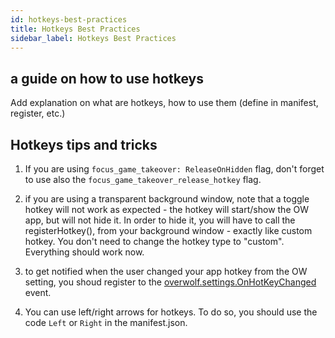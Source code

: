 ```yaml
---
id: hotkeys-best-practices
title: Hotkeys Best Practices
sidebar_label: Hotkeys Best Practices
---
```


## a guide on how to use hotkeys

Add explanation on what are hotkeys, how to use them (define in manifest, register, etc.)

## Hotkeys tips and tricks

1. If you are using `focus_game_takeover: ReleaseOnHidden` flag, don't forget to use also the `focus_game_takeover_release_hotkey` flag.  

2. if you are using a transparent background window, note that a toggle hotkey will not work as expected - the hotkey will start/show the OW app, but will not hide it.
   In order to hide it, you will have to call the registerHotkey(), from your background window - exactly like custom hotkey. You don't need to change the hotkey type to "custom". Everything should work now.
   
3. to get notified when the user changed your app hotkey from the OW setting, you shoud register to the [overwolf.settings.OnHotKeyChanged](../api/overwolf-settings#onhotkeychanged) event.

4. You can use left/right arrows for hotkeys. To do so,  you should use the code `Left` or `Right` in the manifest.json.

